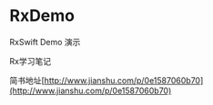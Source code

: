 # RxDemo
RxSwift Demo 演示

Rx学习笔记

简书地址[http://www.jianshu.com/p/0e1587060b70](http://www.jianshu.com/p/0e1587060b70)
